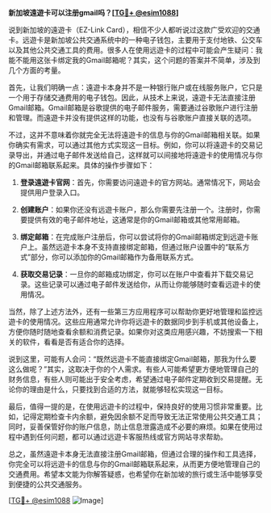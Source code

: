 **新加坡遠遊卡可以注册gmail吗？[[TG💪+ @esim1088](https://t.me/s/esim1088)]**

说到新加坡的遠遊卡（EZ-Link Card），相信不少人都听说过这款广受欢迎的交通卡。远遊卡是新加坡公共交通系统中的一种电子钱包，主要用于支付地铁、公交车以及其他公共交通工具的费用。很多人在使用远遊卡的过程中可能会产生疑问：我能不能用这张卡绑定我的Gmail邮箱呢？其实，这个问题的答案并不简单，涉及到几个方面的考量。

首先，让我们明确一点：遠遊卡本身并不是一种银行账户或在线服务账户，它只是一个用于存储交通费用的电子钱包。因此，从技术上来说，遠遊卡无法直接注册Gmail邮箱。Gmail邮箱是谷歌提供的电子邮件服务，需要通过谷歌账户进行注册和管理。而遠遊卡并没有提供这样的功能，也没有与谷歌账户直接关联的选项。

不过，这并不意味着你就完全无法将遠遊卡的信息与你的Gmail邮箱相关联。如果你确实有需求，可以通过其他方式实现这一目标。例如，你可以将遠遊卡的交易记录导出，并通过电子邮件发送给自己，这样就可以间接地将遠遊卡的使用情况与你的Gmail邮箱联系起来。具体的操作步骤如下：

1. **登录遠遊卡官网**：首先，你需要访问遠遊卡的官方网站。通常情况下，网站会提供用户登录入口。
   
2. **创建账户**：如果你还没有远遊卡账户，那么你需要先注册一个。注册时，你需要提供有效的电子邮件地址，这通常是你的Gmail邮箱或其他常用邮箱。

3. **绑定邮箱**：在完成账户注册后，你可以尝试将你的Gmail邮箱绑定到远遊卡账户上。虽然远遊卡本身不支持直接绑定邮箱，但通过账户设置中的“联系方式”部分，你可以添加你的Gmail邮箱作为备用联系方式。

4. **获取交易记录**：一旦你的邮箱成功绑定，你可以在账户中查看并下载交易记录。这些记录可以通过电子邮件发送给你，从而让你能够随时查看远遊卡的使用情况。

当然，除了上述方法外，还有一些第三方应用程序可以帮助你更好地管理和监控远遊卡的使用情况。这些应用通常允许你将远遊卡的数据同步到手机或其他设备上，方便你随时随地查看余额和消费记录。如果你对这类应用感兴趣，不妨搜索一下相关的软件，看看是否有适合你的选择。

说到这里，可能有人会问：“既然远遊卡不能直接绑定Gmail邮箱，那我为什么要这么做呢？”其实，这取决于你的个人需求。有些人可能希望更方便地管理自己的财务信息，有些人则可能出于安全考虑，希望通过电子邮件定期收到交易提醒。无论你的理由是什么，只要找到合适的方法，就能够轻松实现这一目标。

最后，值得一提的是，在使用远遊卡的过程中，保持良好的使用习惯非常重要。比如，记得定期检查卡内余额，避免因余额不足而导致无法正常使用公共交通工具；同时，妥善保管好你的账户信息，防止信息泄露造成不必要的麻烦。如果在使用过程中遇到任何问题，都可以通过远遊卡客服热线或官方网站寻求帮助。

总之，虽然遠遊卡本身无法直接注册Gmail邮箱，但通过合理的操作和工具选择，你完全可以将远遊卡的信息与你的Gmail邮箱联系起来，从而更方便地管理自己的交通费用。希望本文能为你解答疑惑，也希望你在新加坡的旅行或生活中能够享受到便捷的公共交通服务。

[[TG💪+ @esim1088](https://t.me/s/esim1088) ![Image](https://i.postimg.cc/4NQfJmqS/Snipaste-2025-05-13-00-14-12.png)]